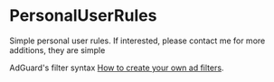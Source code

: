 # PersonalUserRules

Simple personal user rules.
If interested, please contact me for more additions, they are simple <p>AdGuard's filter syntax <a href="[https://adguard.com/kb/general/ad-filtering/create-own-filters/]">How to create your own ad filters</a>.</p>

